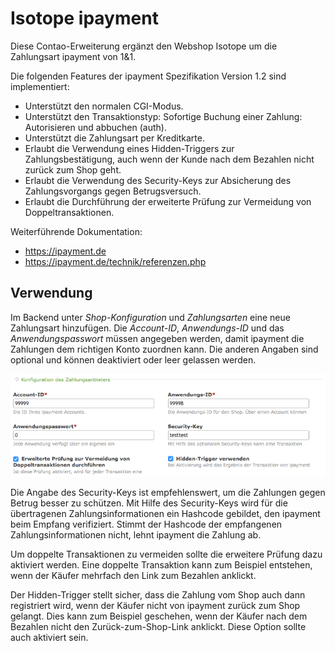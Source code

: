 Isotope ipayment
================

Diese Contao-Erweiterung ergänzt den Webshop Isotope um die Zahlungsart
ipayment von 1&1.

Die folgenden Features der ipayment Spezifikation Version 1.2 sind
implementiert:

*   Unterstützt den normalen CGI-Modus.
*   Unterstützt den Transaktionstyp: Sofortige Buchung einer Zahlung:
    Autorisieren und abbuchen (auth).
*   Unterstützt die Zahlungsart per Kreditkarte.
*   Erlaubt die Verwendung eines Hidden-Triggers zur Zahlungsbestätigung, auch
    wenn der Kunde nach dem Bezahlen nicht zurück zum Shop geht.
*   Erlaubt die Verwendung des Security-Keys zur Absicherung des
    Zahlungsvorgangs gegen Betrugsversuch.
*   Erlaubt die Durchführung der erweiterte Prüfung zur Vermeidung von
    Doppeltransaktionen.

Weiterführende Dokumentation:

*   https://ipayment.de
*   https://ipayment.de/technik/referenzen.php


Verwendung
----------

Im Backend unter *Shop-Konfiguration* und *Zahlungsarten* eine neue Zahlungsart
hinzufügen. Die *Account-ID*, *Anwendungs-ID* und das *Anwendungspasswort*
müssen angegeben werden, damit ipayment die Zahlungen dem richtigen Konto
zuordnen kann. Die anderen Angaben sind optional und können deaktiviert oder
leer gelassen werden.

![Konfiguration des Zahlungsanbieters](doc/tl_iso_payment.png)

Die Angabe des Security-Keys ist empfehlenswert, um die Zahlungen gegen Betrug
besser zu schützen. Mit Hilfe des Security-Keys wird für die übertragenen
Zahlungsinformationen ein Hashcode gebildet, den ipayment beim Empfang
verifiziert. Stimmt der Hashcode der empfangenen Zahlungsinformationen nicht,
lehnt ipayment die Zahlung ab.

Um doppelte Transaktionen zu vermeiden sollte die erweitere Prüfung dazu
aktiviert werden. Eine doppelte Transaktion kann zum Beispiel entstehen, wenn
der Käufer mehrfach den Link zum Bezahlen anklickt.

Der Hidden-Trigger stellt sicher, dass die Zahlung vom Shop auch dann
registriert wird, wenn der Käufer nicht von ipayment zurück zum Shop gelangt.
Dies kann zum Beispiel geschehen, wenn der Käufer nach dem Bezahlen nicht den
Zurück-zum-Shop-Link anklickt. Diese Option sollte auch aktiviert sein.
